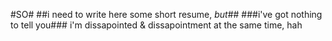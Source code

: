 #SO#
##i need to write here some short resume, *but*##
###i've got nothing to tell you###
i'm dissapointed & dissapointment at the same time, hah